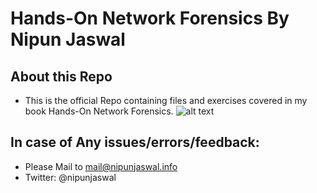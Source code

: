 # 	Hands-On Network Forensics By Nipun Jaswal
##	About this Repo

- This is the official Repo containing files and exercises covered in my book Hands-On Network Forensics.
![alt text](https://scontent-sin2-2.xx.fbcdn.net/v/t1.0-9/55730967_10218344302140501_1407531121578606592_o.jpg?_nc_cat=109&_nc_ht=scontent-sin2-2.xx&oh=ea9f044f69c6da48cdcb0b42308d7875&oe=5D0363BE)

## In case of Any issues/errors/feedback:
- Please Mail to mail@nipunjaswal.info
- Twitter: @nipunjaswal

